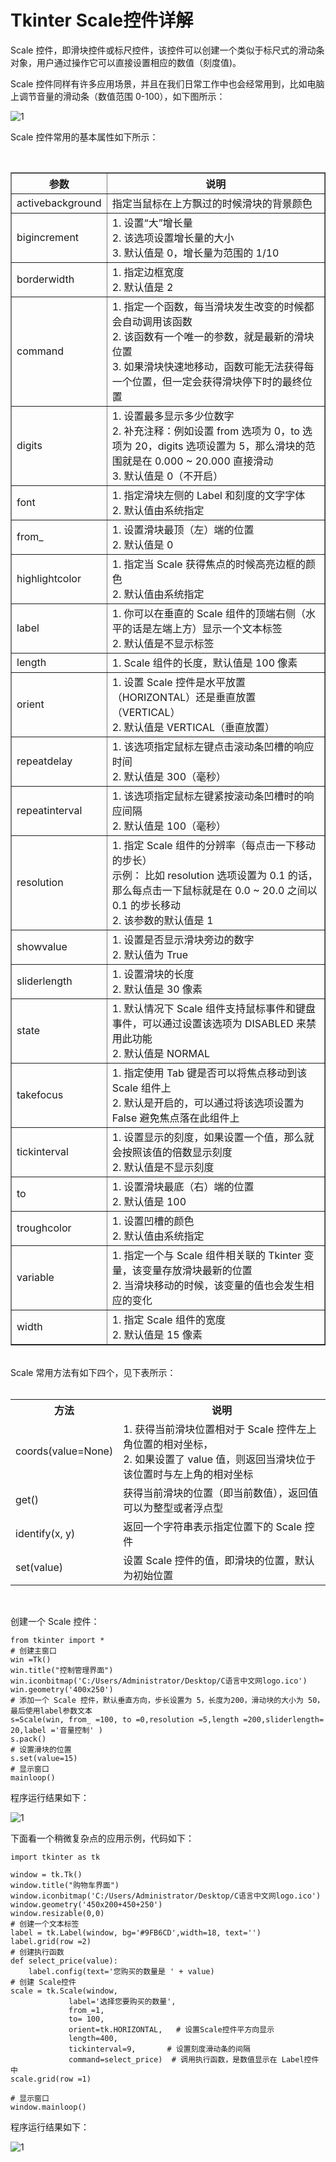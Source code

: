 # Tkinter Scale控件详解 #

Scale 控件，即滑块控件或标尺控件，该控件可以创建一个类似于标尺式的滑动条对象，用户通过操作它可以直接设置相应的数值（刻度值)。

Scale 控件同样有许多应用场景，并且在我们日常工作中也会经常用到，比如电脑上调节音量的滑动条（数值范围 0-100），如下图所示：

![1](http://c.biancheng.net/uploads/allimg/220105/11123J549-0.gif)

Scale 控件常用的基本属性如下所示：

<br />
<table border="1">
<tbody>
<tr>
<th>
参数</th>
<th>
说明</th>
</tr>
<tr>
<td>
activebackground</td>
<td>
指定当鼠标在上方飘过的时候滑块的背景颜色</td>
</tr>
<tr>
<td>
bigincrement</td>
<td>
1. 设置&ldquo;大&rdquo;增长量<br />
2. 该选项设置增长量的大小<br />
3. 默认值是 0，增长量为范围的 1/10</td>
</tr>
<tr>
<td>
borderwidth</td>
<td>
1. 指定边框宽度<br />
2. 默认值是 2</td>
</tr>
<tr>
<td>
command</td>
<td>
1. 指定一个函数，每当滑块发生改变的时候都会自动调用该函数<br />
2. 该函数有一个唯一的参数，就是最新的滑块位置<br />
3. 如果滑块快速地移动，函数可能无法获得每一个位置，但一定会获得滑块停下时的最终位置</td>
</tr>
<tr>
<td>
digits</td>
<td>
1. 设置最多显示多少位数字<br />
2. 补充注释：例如设置 from 选项为 0，to 选项为 20，digits 选项设置为 5，那么滑块的范围就是在 0.000 ~ 20.000 直接滑动<br />
3. 默认值是 0（不开启）</td>
</tr>
<tr>
<td>
font</td>
<td>
1. 指定滑块左侧的 Label 和刻度的文字字体<br />
2. 默认值由系统指定</td>
</tr>
<tr>
<td>
from_</td>
<td>
1. 设置滑块最顶（左）端的位置<br />
2. 默认值是 0</td>
</tr>
<tr>
<td>
highlightcolor</td>
<td>
1. 指定当 Scale 获得焦点的时候高亮边框的颜色<br />
2. 默认值由系统指定</td>
</tr>
<tr>
<td>
label</td>
<td>
1. 你可以在垂直的 Scale 组件的顶端右侧（水平的话是左端上方）显示一个文本标签<br />
2. 默认值是不显示标签</td>
</tr>
<tr>
<td>
length</td>
<td>
1. Scale 组件的长度，默认值是 100 像素</td>
</tr>
<tr>
<td>
orient</td>
<td>
1. 设置&nbsp;Scale 控件是水平放置（HORIZONTAL）还是垂直放置（VERTICAL）<br />
2. 默认值是 VERTICAL（垂直放置）</td>
</tr>
<tr>
<td>
repeatdelay</td>
<td>
1. 该选项指定鼠标左键点击滚动条凹槽的响应时间<br />
2. 默认值是 300（毫秒）</td>
</tr>
<tr>
<td>
repeatinterval</td>
<td>
1. 该选项指定鼠标左键紧按滚动条凹槽时的响应间隔<br />
2. 默认值是 100（毫秒）</td>
</tr>
<tr>
<td>
resolution</td>
<td>
1. 指定 Scale 组件的分辨率（每点击一下移动的步长）<br />
示例： 比如 resolution 选项设置为 0.1 的话，那么每点击一下鼠标就是在 0.0 ~ 20.0 之间以 0.1 的步长移动<br />
2. 该参数的默认值是 1</td>
</tr>
<tr>
<td>
showvalue</td>
<td>
1. 设置是否显示滑块旁边的数字<br />
2. 默认值为 True</td>
</tr>
<tr>
<td>
sliderlength</td>
<td>
1. 设置滑块的长度<br />
2. 默认值是 30 像素</td>
</tr>
<tr>
<td>
state</td>
<td>
1. 默认情况下 Scale 组件支持鼠标事件和键盘事件，可以通过设置该选项为 DISABLED 来禁用此功能<br />
2. 默认值是 NORMAL</td>
</tr>
<tr>
<td>
takefocus</td>
<td>
1. 指定使用 Tab 键是否可以将焦点移动到该 Scale 组件上<br />
2. 默认是开启的，可以通过将该选项设置为 False 避免焦点落在此组件上</td>
</tr>
<tr>
<td>
tickinterval</td>
<td>
1. 设置显示的刻度，如果设置一个值，那么就会按照该值的倍数显示刻度<br />
2. 默认值是不显示刻度</td>
</tr>
<tr>
<td>
to</td>
<td>
1. 设置滑块最底（右）端的位置<br />
2. 默认值是 100</td>
</tr>
<tr>
<td>
troughcolor</td>
<td>
1. 设置凹槽的颜色<br />
2. 默认值由系统指定</td>
</tr>
<tr>
<td>
variable</td>
<td>
1. 指定一个与 Scale 组件相关联的 Tkinter 变量，该变量存放滑块最新的位置<br />
2. 当滑块移动的时候，该变量的值也会发生相应的变化</td>
</tr>
<tr>
<td>
width</td>
<td>
1. 指定 Scale 组件的宽度<br />
2. 默认值是 15 像素</td>
</tr>
</tbody>
</table>
<br />
Scale 常用方法有如下四个，见下表所示：<br />
<br />
<table>
<tbody>
<tr>
<th>
方法</th>
<th>
说明</th>
</tr>
<tr>
<td>
coords(value=None)</td>
<td>
1. 获得当前滑块位置相对于&nbsp;Scale 控件左上角位置的相对坐标，<br />
2. 如果设置了 value 值，则返回当滑块位于该位置时与左上角的相对坐标</td>
</tr>
<tr>
<td>
get()</td>
<td>
获得当前滑块的位置（即当前数值），返回值可以为整型或者浮点型</td>
</tr>
<tr>
<td>
identify(x, y)</td>
<td>
返回一个字符串表示指定位置下的 Scale 控件</td>
</tr>
<tr>
<td>
set(value)</td>
<td>
设置 Scale 控件的值，即滑块的位置，默认为初始位置</td>
</tr>
</tbody>
</table>
<br />

创建一个 Scale 控件：

	from tkinter import *
	# 创建主窗口
	win =Tk()
	win.title("控制管理界面")
	win.iconbitmap('C:/Users/Administrator/Desktop/C语言中文网logo.ico')
	win.geometry('400x250')
	# 添加一个 Scale 控件，默认垂直方向，步长设置为 5，长度为200，滑动块的大小为 50，最后使用label参数文本
	s=Scale(win, from_ =100, to =0,resolution =5,length =200,sliderlength= 20,label ='音量控制' )
	s.pack()
	# 设置滑块的位置
	s.set(value=15)
	# 显示窗口
	mainloop()

程序运行结果如下：

![1](http://c.biancheng.net/uploads/allimg/220105/11123J096-1.gif)

下面看一个稍微复杂点的应用示例，代码如下：

	import tkinter as tk
	
	window = tk.Tk()
	window.title("购物车界面")
	window.iconbitmap('C:/Users/Administrator/Desktop/C语言中文网logo.ico')
	window.geometry('450x200+450+250')
	window.resizable(0,0)
	# 创建一个文本标签
	label = tk.Label(window, bg='#9FB6CD',width=18, text='')
	label.grid(row =2)
	# 创建执行函数
	def select_price(value):
	    label.config(text='您购买的数量是 ' + value)
	# 创建 Scale控件
	scale = tk.Scale(window,
	             label='选择您要购买的数量',
	             from_=1,
	             to= 100,
	             orient=tk.HORIZONTAL,   # 设置Scale控件平方向显示
	             length=400,
	             tickinterval=9,       # 设置刻度滑动条的间隔
	             command=select_price)  # 调用执行函数，是数值显示在 Label控件中
	scale.grid(row =1)
	
	# 显示窗口
	window.mainloop()

程序运行结果如下：

![1](http://c.biancheng.net/uploads/allimg/220105/11123KY8-2.gif)